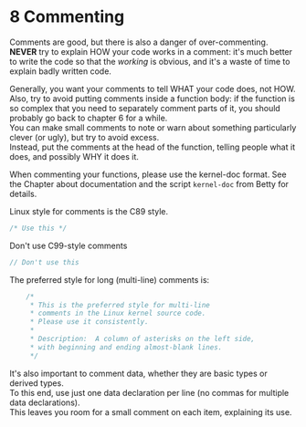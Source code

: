 # 8 Commenting

Comments are good, but there is also a danger of over-commenting.  
**NEVER** try to explain HOW your code works in a comment: it's much better to write the code so that the _working_ is obvious, and it's a waste of time to explain badly written code.

Generally, you want your comments to tell WHAT your code does, not HOW.
Also, try to avoid putting comments inside a function body: if the function is so complex that you need to separately comment parts of it, you should probably go back to chapter 6 for a while.  
You can make small comments to note or warn about something particularly clever (or ugly), but try to avoid excess.  
Instead, put the comments at the head of the function, telling people what it does, and possibly WHY it does it.

When commenting your functions, please use the kernel-doc format.
See the Chapter about documentation and the script `kernel-doc` from Betty for details.

Linux style for comments is the C89 style.

```C
/* Use this */
```

Don't use C99-style comments

```C
// Don't use this
```

The preferred style for long (multi-line) comments is:

```C
	/*
	 * This is the preferred style for multi-line
	 * comments in the Linux kernel source code.
	 * Please use it consistently.
	 *
	 * Description:  A column of asterisks on the left side,
	 * with beginning and ending almost-blank lines.
	 */
```

It's also important to comment data, whether they are basic types or derived types.  
To this end, use just one data declaration per line (no commas for multiple data declarations).  
This leaves you room for a small comment on each item, explaining its use.